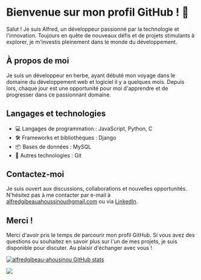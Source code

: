 # Bienvenue sur mon profil GitHub ! 👋

Salut ! Je suis Alfred, un développeur passionné par la technologie et l'innovation. Toujours en quête de nouveaux défis et de projets stimulants à explorer, je m'investis pleinement dans le monde du développement.

## À propos de moi

Je suis un développeur en herbe, ayant débuté mon voyage dans le domaine du développement web et logiciel il y a quelques mois. Depuis lors, chaque jour est une opportunité pour moi d'apprendre et de progresser dans ce passionnant domaine.

## Langages et technologies

- 💻 Langages de programmation : JavaScript, Python, C
- 🛠 Frameworks et bibliothèques : Django
- 📦 Bases de données : MySQL
- 🚀 Autres technologies : Git

## Contactez-moi

Je suis ouvert aux discussions, collaborations et nouvelles opportunités. N'hésitez pas à me contacter par e-mail à [alfredgibeauahoussinou@gmail.com](mailto:alfredgibeauahoussinou@gmail.com) ou via [LinkedIn](https://www.linkedin.com/in/alfred-gibeau-ahoussinou-810a25264).

## Merci !

Merci d'avoir pris le temps de parcourir mon profil GitHub. Si vous avez des questions ou souhaitez en savoir plus sur l'un de mes projets, je suis disponible pour discuter. Au plaisir d'échanger avec vous !

[![alfredgibeau-ahousinou GitHub stats](https://github-readme-stats.vercel.app/api?alfredgibeau-ahoussinou=anuraghazra)](https://github.com/anuraghazra/github-readme-stats)

<picture>
  <source
    srcset="https://github-readme-stats.vercel.app/api?alfredgibeau-ahoussinou=anuraghazra&show_icons=true&theme=dark"
    media="(prefers-color-scheme: dark)"
  />
  <source
    srcset="https://github-readme-stats.vercel.app/api?username=anuraghazra&show_icons=true"
    media="(prefers-color-scheme: light), (prefers-color-scheme: no-preference)"
  />
  <img src="https://github-readme-stats.vercel.app/api?username=anuraghazra&show_icons=true" />
</picture>
